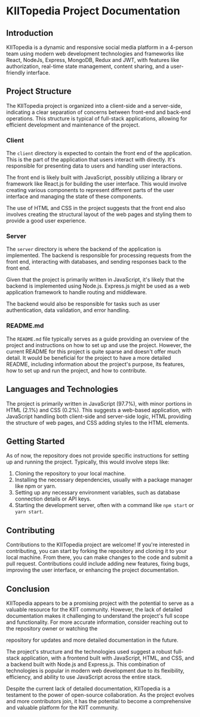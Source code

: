 # KIITopedia Project Documentation

## Introduction
KIITopedia is a dynamic and responsive social media platform in a 4-person team using modern web development technologies and frameworks like React, NodeJs, Express, MongoDB, Redux and JWT, with features like authorization, real-time state management, content sharing, and a user-friendly interface.

## Project Structure
The KIITopedia project is organized into a client-side and a server-side, indicating a clear separation of concerns between front-end and back-end operations. This structure is typical of full-stack applications, allowing for efficient development and maintenance of the project.

### Client
The `client` directory is expected to contain the front end of the application. This is the part of the application that users interact with directly. It's responsible for presenting data to users and handling user interactions.

The front end is likely built with JavaScript, possibly utilizing a library or framework like React.js for building the user interface. This would involve creating various components to represent different parts of the user interface and managing the state of these components.

The use of HTML and CSS in the project suggests that the front end also involves creating the structural layout of the web pages and styling them to provide a good user experience.

### Server
The `server` directory is where the backend of the application is implemented. The backend is responsible for processing requests from the front end, interacting with databases, and sending responses back to the front end.

Given that the project is primarily written in JavaScript, it's likely that the backend is implemented using Node.js. Express.js might be used as a web application framework to handle routing and middleware.

The backend would also be responsible for tasks such as user authentication, data validation, and error handling.

### README.md
The `README.md` file typically serves as a guide providing an overview of the project and instructions on how to set up and use the project. However, the current README for this project is quite sparse and doesn't offer much detail. It would be beneficial for the project to have a more detailed README, including information about the project's purpose, its features, how to set up and run the project, and how to contribute.

## Languages and Technologies
The project is primarily written in JavaScript (97.7%), with minor portions in HTML (2.1%) and CSS (0.2%). This suggests a web-based application, with JavaScript handling both client-side and server-side logic, HTML providing the structure of web pages, and CSS adding styles to the HTML elements.

## Getting Started
As of now, the repository does not provide specific instructions for setting up and running the project. Typically, this would involve steps like:

1. Cloning the repository to your local machine.
2. Installing the necessary dependencies, usually with a package manager like npm or yarn.
3. Setting up any necessary environment variables, such as database connection details or API keys.
4. Starting the development server, often with a command like `npm start` or `yarn start`.

## Contributing
Contributions to the KIITopedia project are welcome! If you're interested in contributing, you can start by forking the repository and cloning it to your local machine. From there, you can make changes to the code and submit a pull request. Contributions could include adding new features, fixing bugs, improving the user interface, or enhancing the project documentation.

## Conclusion
KIITopedia appears to be a promising project with the potential to serve as a valuable resource for the KIIT community. However, the lack of detailed documentation makes it challenging to understand the project's full scope and functionality. For more accurate information, consider reaching out to the repository owner or watching the

repository for updates and more detailed documentation in the future.

The project's structure and the technologies used suggest a robust full-stack application, with a frontend built with JavaScript, HTML, and CSS, and a backend built with Node.js and Express.js. This combination of technologies is popular in modern web development due to its flexibility, efficiency, and ability to use JavaScript across the entire stack.

Despite the current lack of detailed documentation, KIITopedia is a testament to the power of open-source collaboration. As the project evolves and more contributors join, it has the potential to become a comprehensive and valuable platform for the KIIT community.
